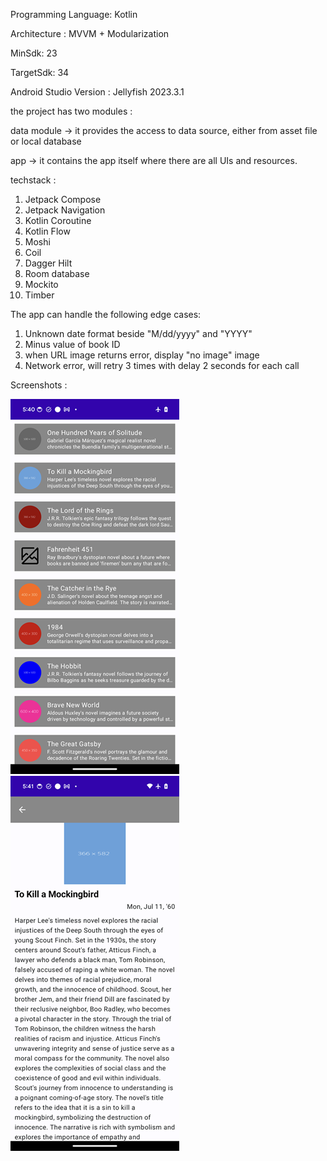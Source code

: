 ﻿Programming Language: Kotlin
 
Architecture : MVVM + Modularization

MinSdk: 23

TargetSdk: 34

Android Studio Version : Jellyfish 2023.3.1

the project has two modules :

data module -> it provides the access to data source, either from asset file or local database

app -> it contains the app itself where there are all UIs and resources.

techstack :
1. Jetpack Compose
2. Jetpack Navigation
3. Kotlin Coroutine
4. Kotlin Flow
5. Moshi
6. Coil
7. Dagger Hilt
8. Room database
9. Mockito
10. Timber

The app can handle the following edge cases:
1. Unknown date format beside "M/dd/yyyy" and "YYYY"
2. Minus value of book ID
3. when URL image returns error, display "no image" image
4. Network error, will retry 3 times with delay 2 seconds for each call

Screenshots : 

![alt text](https://github.com/raka-bakar/bookslist/blob/main/Screenshot_20240618_174012.png)
![alt text](https://github.com/raka-bakar/bookslist/blob/main/Screenshot_20240618_174105.png)
